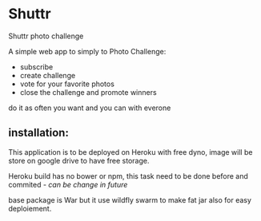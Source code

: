 # Shuttr
Shuttr photo challenge

A simple web app to simply to Photo Challenge:
- subscribe
- create challenge
- vote for your favorite photos
- close the challenge and promote winners

do it as often you want and you can with everone



## installation:
This application is to be deployed on Heroku with free dyno, image will be store on google drive to have free storage.

Heroku build has no bower or npm, this task need to be done before and commited - _can be change in future_

base package is War but it use wildfly swarm to make fat jar also for easy deploiement.